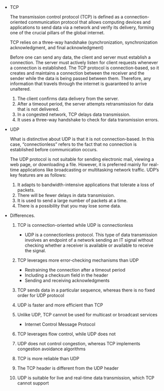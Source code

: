 -   TCP

    The transmission control protocol (TCP) is defined as a connection-oriented communication protocol that allows computing devices and applications to send data via a network and verify its delivery, forming one of the crucial pillars of the global internet.

    TCP relies on a three-way handshake (synchronization, synchronization acknowledgment, and final acknowledgment)

    Before one can send any data, the client and server must establish a connection. The server must actively listen for client requests whenever a connection is established. The TCP protocol is connection-based, so it creates and maintains a connection between the receiver and the sender while the data is being passed between them. Therefore, any information that travels through the internet is guaranteed to arrive unaltered.

    1. The client confirms data delivery from the server.
    2. After a timeout period, the server attempts retransmission for data that is not delivered.
    3. In a congested network, TCP delays data transmission.
    4. It uses a three-way handshake to check for data transmission errors.

- UDP

    What is distinctive about UDP is that it is not connection-based. In this case, “connectionless” refers to the fact that no connection is established before communication occurs.

    The UDP protocol is not suitable for sending electronic mail, viewing a web page, or downloading a file. However, it is preferred mainly for real-time applications like broadcasting or multitasking network traffic. UDP’s key features are as follows:

    1. It adapts to bandwidth-intensive applications that tolerate a loss of packets.
    2. There will be fewer delays in data transmission.
    3. It is used to send a large number of packets at a time.
    4. There is a possibility that you may lose some data.

- Differences.

    1. TCP is connection-oriented while UDP is connectionless
        -   UDP is a connectionless protocol. This type of data transmission involves an endpoint of a network sending an IT signal without checking whether a receiver is available or available to receive the signal.

    2. TCP leverages more error-checking mechanisms than UDP
        -   Restraining the connection after a timeout period
        -   Including a checksum field in the header
        -   Sending and receiving acknowledgments

    3. TCP sends data in a particular sequence, whereas there is no fixed order for UDP protocol

    4. UDP is faster and more efficient than TCP

    5. Unlike UDP, TCP cannot be used for multicast or broadcast services
        -   Internet Control Message Protocol

    6. TCP leverages flow control, while UDP does not

    7. UDP does not control congestion, whereas TCP implements congestion avoidance algorithms

    8. TCP is more reliable than UDP

    9. The TCP header is different from the UDP header

    10. UDP is suitable for live and real-time data transmission, which TCP cannot support
